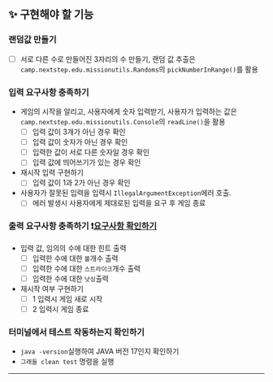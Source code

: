 ## ✨ 구현해야 할 기능 
### 랜덤값 만들기
- [ ] 서로 다른 수로 만들어진 3자리의 수 만들기, 랜덤 값 추출은 `camp.nextstep.edu.missionutils.Randoms`의 `pickNumberInRange()`를 활용
### 입력 요구사항 충족하기
  - 게임의 시작을 알리고, 사용자에게 숫자 입력받기, 사용자가 입력하는 값은 `camp.nextstep.edu.missionutils.Console`의 `readLine()`을 활용
      - [ ] 입력 값이 3개가 아닌 경우 확인
      - [ ] 입력 값이 숫자가 아닌 경우 확인
      - [ ] 입력한 값이 서로 다른 숫자일 경우 확인
      - [ ] 입력 값에 띄어쓰기가 있는 경우 확인
  - 재시작 입력 구현하기 
    - [ ] 입력 값이 1과 2가 아닌 경우 확인
  - 사용자가 잘못된 입력을 입력시 `IllegalArgumentException`에러 호출.
    - [ ] 에러 발생시 사용자에게 제대로된 입력을 요구 후 게임 종료 
### 출력 요구사항 충족하기 ❗️[요구사항 확인하기](https://github.com/YunSeok-Choi/java-baseball-6/tree/dbstjr9898#-%ED%94%84%EB%A1%9C%EA%B7%B8%EB%9E%98%EB%B0%8D-%EC%9A%94%EA%B5%AC-%EC%82%AC%ED%95%AD)
  - 입력 값, 임의의 수에 대한 힌트 출력 
    - [ ] 입력한 수에 대한 `볼`개수 출력
    - [ ] 입력한 수에 대한 `스트라이크`개수 출력 
    - [ ] 입력한 수에 대한 `낫싱`출력
  - 재시작 여부 구현하기
    - [ ] 1 입력시 게임 새로 시작
    - [ ] 2 입력시 게임 종료
### 터미널에서 테스트 작동하는지 확인하기
  - `java -version`실행하여 JAVA 버전 17인지 확인하기
  - `그래들 clean test` 명령을 실행
---
